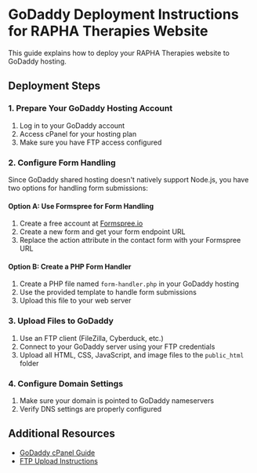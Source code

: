 # GoDaddy Deployment Instructions for RAPHA Therapies Website

This guide explains how to deploy your RAPHA Therapies website to GoDaddy hosting.

## Deployment Steps

### 1. Prepare Your GoDaddy Hosting Account

1. Log in to your GoDaddy account
2. Access cPanel for your hosting plan
3. Make sure you have FTP access configured

### 2. Configure Form Handling

Since GoDaddy shared hosting doesn't natively support Node.js, you have two options for handling form submissions:

#### Option A: Use Formspree for Form Handling
1. Create a free account at [Formspree.io](https://formspree.io/)
2. Create a new form and get your form endpoint URL
3. Replace the action attribute in the contact form with your Formspree URL

#### Option B: Create a PHP Form Handler
1. Create a PHP file named `form-handler.php` in your GoDaddy hosting
2. Use the provided template to handle form submissions
3. Upload this file to your web server

### 3. Upload Files to GoDaddy

1. Use an FTP client (FileZilla, Cyberduck, etc.)
2. Connect to your GoDaddy server using your FTP credentials
3. Upload all HTML, CSS, JavaScript, and image files to the `public_html` folder

### 4. Configure Domain Settings

1. Make sure your domain is pointed to GoDaddy nameservers
2. Verify DNS settings are properly configured

## Additional Resources

- [GoDaddy cPanel Guide](https://www.godaddy.com/help/get-started-with-cpanel-hosting-30362)
- [FTP Upload Instructions](https://www.godaddy.com/help/upload-files-to-my-web-hosting-account-5036)